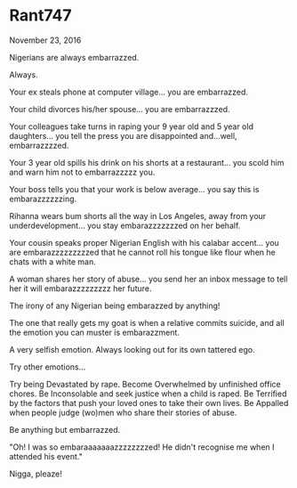 # Rant747


November 23, 2016

Nigerians are always embarrazzed. 

Always.

Your ex steals phone at computer village... you are embarrazzed.

Your child divorces his/her spouse... you are embarrazzzed.

Your colleagues take turns in raping your 9 year old and 5 year old daughters... you tell the press you are disappointed and...well, embarrazzzzed. 

Your 3 year old spills his drink on his shorts at a restaurant... you scold him and warn him not to embarrazzzzz you.

Your boss tells you that your work is below average... you say this is embarazzzzzzing.

Rihanna wears bum shorts all the way in Los Angeles, away from your underdevelopment... you stay embarazzzzzzzed on her behalf. 

Your cousin speaks proper Nigerian English with his calabar accent... you are embarazzzzzzzzzed that he cannot roll his tongue like flour when he chats with a white man.

A woman shares her story of abuse... you send her an inbox message to tell her it will embarazzzzzzzzz her future. 

The irony of any Nigerian being embarazzed by anything!

The one that really gets my goat is when a relative commits suicide, and all the emotion you can muster is embarazzment.

A very selfish emotion. Always looking out for its own tattered ego.

Try other emotions...

Try being Devastated by rape. Become Overwhelmed by unfinished office chores. Be Inconsolable and seek justice when a child is raped. Be Terrified by the factors that push your loved ones to take their own lives. Be Appalled when people judge (wo)men who share their stories of abuse.

Be anything but embarrazzed.

"Oh! I was so embaraaaaaaazzzzzzzzed! He didn't recognise me when I attended his event."

Nigga, pleaze!